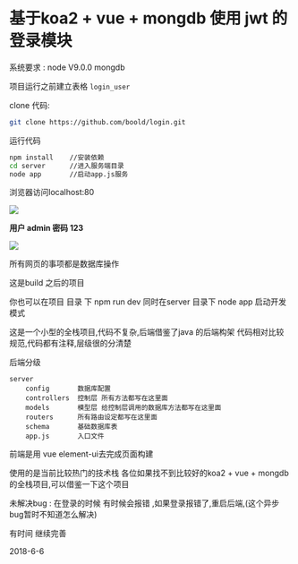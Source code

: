 # 基于koa2 + vue + mongdb 使用 jwt 的登录模块

系统要求 : node V9.0.0  mongdb

项目运行之前建立表格   `login_user `

clone 代码:

```bash
git clone https://github.com/boold/login.git
```

运行代码 

```bash
npm install    //安装依赖
cd server      //进入服务端目录
node app       //启动app.js服务
```

浏览器访问localhost:80

![](http://on7r0tqgu.bkt.clouddn.com/Fh9siTGBUF3DZoqvPPrXwsVRhmHQ.png )

**用户 admin 密码 123**

 ![](C:\Users\spring\AppData\Local\Temp\1528264502690.png)

所有网页的事项都是数据库操作

这是build 之后的项目 



你也可以在项目 目录 下 npm run dev 同时在server 目录下 node app 启动开发模式



这是一个小型的全栈项目,代码不复杂,后端借鉴了java 的后端构架 代码相对比较规范,代码都有注释,层级很的分清楚

后端分级

```
server
    config       数据库配置
    controllers  控制层 所有方法都写在这里面
    models       模型层 给控制层调用的数据库方法都写在这里面
    routers      所有路由设定都写在这里面
    schema       基础数据库表
    app.js       入口文件
```



前端是用 vue  element-ui去完成页面构建 

使用的是当前比较热门的技术栈 各位如果找不到比较好的koa2 + vue + mongdb 的全栈项目,可以借鉴一下这个项目



未解决bug : 在登录的时候 有时候会报错 ,如果登录报错了,重启后端,(这个异步bug暂时不知道怎么解决)

有时间 继续完善

 2018-6-6